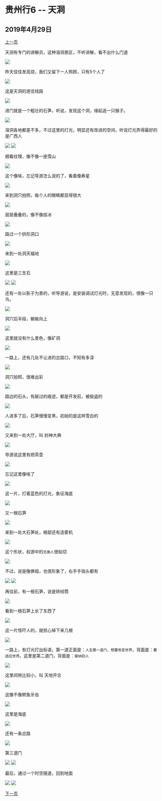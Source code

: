 贵州行6 -- 天洞
=======================

2019年4月29日
-----------------------

[上一页](/2019/04/29/贵州行5.html)

天洞有专门的讲解员，这种溶洞景区，不听讲解，看不出什么门道

![]({{site.url}}/assets/blog-images/20190429/1-19.jpg)

昨天佳佳发高烧，我们又留下一人照顾，只有5个人了

![]({{site.url}}/assets/blog-images/20190429/1-20.jpg)

这是天洞的游览线路

![]({{site.url}}/assets/blog-images/20190429/1-21.jpg)

进门就是一个粗壮的石笋，听说，发现这个洞，缘起追一只猴子。

![]({{site.url}}/assets/blog-images/20190429/1-22.jpg)

溶洞各地都差不多，不过这里的灯光，明显还有改进的空间，听说灯光弄得最好的是广西人

![]({{site.url}}/assets/blog-images/20190429/1-24.jpg)
![]({{site.url}}/assets/blog-images/20190429/1-23.jpg)

细看纹理，像不像一座雪山

![]({{site.url}}/assets/blog-images/20190429/1-25.jpg)

这个像啥，忘记导游怎么说的了，看着像寿星

![]({{site.url}}/assets/blog-images/20190429/1-26.jpg)

来到洞穴拍照，每个人的眼睛都显得很大

![]({{site.url}}/assets/blog-images/20190429/1-27.jpg)

层层叠叠的，像不像挂冰

![]({{site.url}}/assets/blog-images/20190429/1-28.jpg)

路过一个拱形洞口

![]({{site.url}}/assets/blog-images/20190429/1-29.jpg)

来到一处洞天福地

![]({{site.url}}/assets/blog-images/20190429/1-30.jpg)

这里是三生石

![]({{site.url}}/assets/blog-images/20190429/1-32.jpg)
![]({{site.url}}/assets/blog-images/20190429/1-31.jpg)

还有一处以影子为景的，听导游说，是安装调试灯光时，无意发现的，很像一只鸟。

![]({{site.url}}/assets/blog-images/20190429/1-33.jpg)

洞穴后半段，蜿蜒向上

![]({{site.url}}/assets/blog-images/20190429/1-34.jpg)

这里就没有什么景色，像矿洞

![]({{site.url}}/assets/blog-images/20190429/1-35.jpg)

一路上，还有几处不让进的岔路口，不知有多深

![]({{site.url}}/assets/blog-images/20190429/1-36.jpg)

洞穴拍照，很难出彩

![]({{site.url}}/assets/blog-images/20190429/1-37.jpg)

路边的石头，有敲过的痕迹，都是开发前，被偷盗的

![]({{site.url}}/assets/blog-images/20190429/1-38.jpg)

人进多了后，石笋慢慢变黑，初始的是这样雪白的

![]({{site.url}}/assets/blog-images/20190429/1-39.jpg)

又来到一处大厅，叫 封神大典

![]({{site.url}}/assets/blog-images/20190429/1-40.jpg)

导游说这里有把茶壶

![]({{site.url}}/assets/blog-images/20190429/1-41.jpg)

忘记这里像啥了

![]({{site.url}}/assets/blog-images/20190429/1-42.jpg)

这一片，打着蓝色的灯光，象征海底

![]({{site.url}}/assets/blog-images/20190429/1-43.jpg)

又一根石笋

![]({{site.url}}/assets/blog-images/20190429/1-44.jpg)

来到一处大石笋处，根部还有造雾机

![]({{site.url}}/assets/blog-images/20190429/1-45.jpg)

这个形状，权游中的`无面人`很贴切

![]({{site.url}}/assets/blog-images/20190429/1-46.jpg)

不过，说是像佛祖，也很形象了，右手手指头都有

![]({{site.url}}/assets/blog-images/20190429/1-47.jpg)
![]({{site.url}}/assets/blog-images/20190429/1-49.jpg)

再往前，有一根石笋，说是转经筒

![]({{site.url}}/assets/blog-images/20190429/1-50.jpg)

看到一根石笋上长了东西了

![]({{site.url}}/assets/blog-images/20190429/1-51.jpg)

这一片怪吓人的，就担心掉下来几根

![]({{site.url}}/assets/blog-images/20190429/1-53.jpg)

一路上，有灯光打出标语，第一道正面是：`人生第一道门，想要改变世界`，背面是：`要适应世界`。这里是第二道门，背面是：`接纳别人`

![]({{site.url}}/assets/blog-images/20190429/1-54.jpg)

这里间隙比较小，叫 天地开合

![]({{site.url}}/assets/blog-images/20190429/1-55.jpg)

这像不像鳄鱼牙齿

![]({{site.url}}/assets/blog-images/20190429/1-56.jpg)

这里是海底

![]({{site.url}}/assets/blog-images/20190429/1-57.jpg)

还有一条岔路

![]({{site.url}}/assets/blog-images/20190429/1-61.jpg)

第三道门

![]({{site.url}}/assets/blog-images/20190429/1-58.jpg)
![]({{site.url}}/assets/blog-images/20190429/1-59.jpg)


最后，通过一个时空隧道，回到地面

![]({{site.url}}/assets/blog-images/20190429/1-60.jpg)
![]({{site.url}}/assets/blog-images/20190429/1-62.jpg)

[下一页](/2019/04/29/贵州行7.html)
